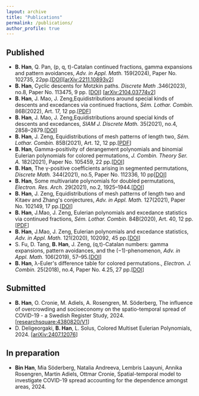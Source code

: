 ```yaml
---
layout: archive
title: "Publications"
permalink: /publications/
author_profile: true
---
```


## Published
<ul> 
        <li>
		<b>B. Han</b>, Q. Pan,  (p, q, t)-Catalan continued fractions, gamma expansions and pattern avoidances, <em>Adv. in Appl. Math.</em> 159(2024), Paper No. 102735, 22pp.[<a href="https://www.sciencedirect.com/science/article/pii/S0196885824000678?via%3Dihub" target="_blank">DOI</a>][<a href="https://arxiv.org/abs/2211.10893v2" target="_blank">arXiv:2211.10893v2</a>]
	</li>
	<li>
		<b>B. Han</b>, Cyclic descents for Motzkin paths.<em> Discrete Math </em>.346(2023), no.8, Paper No. 113475, 9 pp. [<a href="https://doi.org/10.1016/j.disc.2023.113475" target="_blank">DOI</a>] [<a href="https://arxiv.org/abs/2104.03774v2" target="_blank">arXiv:2104.03774v2</a>]
	</li>
	<li>
		<b>B. Han</b>, J. Mao, J. Zeng,Equidistributions around special kinds of descents and excedances via continued fractions, <em>Sém. Lothar. Combin.</em> 86B(2022), Art. 17, 12 pp.[<a href="https://www.mat.univie.ac.at/~slc/wpapers/FPSAC2022/17.pdf" target="_blank">PDF</a>]
	</li>
	<li> 
		<b>B. Han</b>, J. Mao, J. Zeng,Equidistributions around special kinds of descents and excedances, <em>SIAM J. Discrete Math.</em> 35(2021), no.4, 2858–2879.[<a href="https://doi.org/10.1137/21M1414541" target="_blank">DOI</a>]
    </li>
	<li> 
	    <b>B. Han</b>, J. Zeng, Equidistributions of mesh patterns of length two, <em>Sém. Lothar. Combin.</em> 85B(2021), Art. 12, 12 pp.[<a href="https://www.mat.univie.ac.at/~slc/wpapers/FPSAC2021/12Han.pdf" target="_blank">PDF</a>]
	</li>
	<li> 
	    <b>B. Han</b>, Gamma-positivity of derangement polynomials and binomial Eulerian polynomials for colored permutations, <em>J. Combin. Theory Ser. A.</em> 182(2021), Paper No. 105459, 22 pp.[<a href="https://doi.org/10.1016/j.jcta.2021.105459" target="_blank">DOI</a>]
	</li>
	<li> 
	    <b>B. Han</b>, The γ-positive coefficients arising in segmented permutations, <em>Discrete Math.</em> 344(2021), no.5, Paper No. 112336, 10 pp[<a href="https://doi.org/10.1016/j.disc.2021.112336" target="_blank">DOI</a>]
	</li>
	<li> 
		 <b>B. Han</b>, Some multivariate polynomials for doubled permutations, <em>Electron. Res. Arch.</em> 29(2021), no.2, 1925–1944.[<a href="https://doi.org/10.3934/era.2020098" target="_blank">DOI</a>]
	</li>
	<li> 
		 <b>B. Han</b>, J. Zeng, Equidistributions of mesh patterns of length two and Kitaev and Zhang's conjectures, <em>Adv. in Appl. Math.</em> 127(2021), Paper No. 102149, 17 pp.[<a href="https://doi.org/10.1016/j.aam.2020.102149" target="_blank">DOI</a>]
	</li>
 	<li> 
		 <b>B. Han</b>, J.Mao, J. Zeng, Eulerian polynomials and excedance statistics via continued fractions, <em>Sém. Lothar. Combin.</em> 84B(2020), Art. 40, 12 pp.[<a href="https://www.mat.univie.ac.at/~slc/wpapers/FPSAC2020/54-Han.pdf" target="_blank">PDF</a>]
	</li>
	<li> 
		 <b>B. Han</b>, J.Mao, J. Zeng, Eulerian polynomials and excedance statistics, <em>Adv. in Appl. Math.</em> 121(2020), 102092, 45 pp.[<a href="https://doi.org/10.1016/j.aam.2020.102092" target="_blank">DOI</a>]
	</li>
	<li> 
		 S. Fu, D. Tang, <b>B. Han</b>, J. Zeng, (q,t)-Catalan numbers: gamma expansions, pattern avoidances, and the (−1)-phenomenon, <em>Adv. in Appl. Math.</em> 106(2019), 57–95.[<a href="https://doi.org/10.1016/j.aam.2019.01.009" target="_blank">DOI</a>]
	</li>
	<li> 
		 <b>B. Han</b>, λ-Euler's difference table for colored permutations., <em>Electron. J. Combin.</em> 25(2018), no.4, Paper No. 4.25, 27 pp.[<a href="https://doi.org/10.37236/7661" target="_blank">DOI</a>]
	</li>
</ul>

## Submitted

<ul>
        <li>     <b>B. Han</b>, O. Cronie, M. Adiels, A. Rosengren, M. Söderberg, The influence of overcrowding and socioeconomy on the spatio-temporal spread of COVID-19 - a Swedish Register Study, 2024. [<a href="https://www.researchsquare.com/article/rs-4380820/v1" target="_blank">researchsquare:4380820/V1</a>]
         </li> 
	 <li> 
		  D. Deligeorgaki, <b>B. Han</b>, L. Solus, Colored Multiset Eulerian Polynomials, 2024. [<a href="https://arxiv.org/abs/2407.12076" target="_blank">ariXiv:2407.12076</a>]
	</li> 
	
</ul>

## In preparation

<ul>
	  <li>     <b>Bin Han</b>, Mia Söderberg, Natalia Andreeva, Lembris Laayuni, Annika Rosengren, Martin Adiels, Ottmar Cronie, Spatial-temporal model to investigate COVID-19 spread accounting for the dependence amongst areas, 2024.
	</li>
 
</ul>

